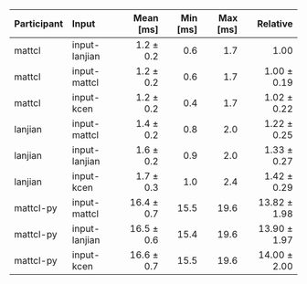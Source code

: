 | Participant | Input | Mean [ms] | Min [ms] | Max [ms] | Relative |
|:---|:---|---:|---:|---:|---:|
| mattcl | input-lanjian | 1.2 ± 0.2 | 0.6 | 1.7 | 1.00 |
| mattcl | input-mattcl | 1.2 ± 0.2 | 0.6 | 1.7 | 1.00 ± 0.19 |
| mattcl | input-kcen | 1.2 ± 0.2 | 0.4 | 1.7 | 1.02 ± 0.22 |
| lanjian | input-mattcl | 1.4 ± 0.2 | 0.8 | 2.0 | 1.22 ± 0.25 |
| lanjian | input-lanjian | 1.6 ± 0.2 | 0.9 | 2.0 | 1.33 ± 0.27 |
| lanjian | input-kcen | 1.7 ± 0.3 | 1.0 | 2.4 | 1.42 ± 0.29 |
| mattcl-py | input-mattcl | 16.4 ± 0.7 | 15.5 | 19.6 | 13.82 ± 1.98 |
| mattcl-py | input-lanjian | 16.5 ± 0.6 | 15.4 | 19.6 | 13.90 ± 1.97 |
| mattcl-py | input-kcen | 16.6 ± 0.7 | 15.5 | 19.6 | 14.00 ± 2.00 |
